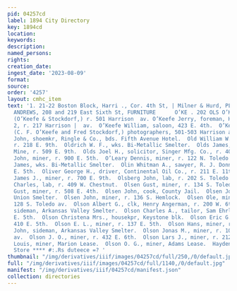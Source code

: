 ```yaml
---
pid: 04257cd
label: 1894 City Directory
key: 1894cd
location: 
keywords: 
description: 
named_persons: 
rights: 
creation_date: 
ingest_date: '2023-08-09'
format: 
source: 
order: '4257'
layout: cmhc_item
text: '1. 21-22 Boston Block, Harri ., Cor. 4th St, | Milner & Hurd, PLATE GLASS INSURANCE.  EH.
  ANDREWS, 208 and 219 East Sixth St, FURNITURE      O’KE . 202 OLS O’Keefe C. Frank,
  (O’Keefe & Stockdorf,) r. 501 Harrison  av. O’Keefe Jerry, foreman, Hose Co. No.
  2, r. 217 Harrison |  av.  O’Keefe William, saloon, 423 E. 4th.  O’Keefe & Stockdorf,
  (C. F. O’Keefe and Fred Stockdorf,) photographers, 501-503 Harrison av.  O’Keeffe
  John, shoemkr, Ringle & Co., bds. Fifth Avenue Hotel.  Old William W., (Daly & Old,)
  r. 218 E. 9th.  Oldrich W. F., wks. Bi-Metallic Smelter.  Olds James, miner, Mahala
  Mine, r. 509 E. 9th.  Olds Joel H., solicitor, Singer Mfg. Co., r. 404 E. 8th.  Olds
  John, miner, r. 900 E. 5th.  O’Leary Dennis, miner, r. 122 N. Toledo av.  O’Leary
  James, wks. Bi-Metallic Smelter.  Olin Whitman A., sawyer, R. J. Donnen, r. 330
  E. 5th.  Oliver George H., driver, Continental Oil Co., r. 211 E. 11th.  Oliver
  James J., miner, r. 700 E. 9th.  Olsberg John, lab, r. 202 S. Toledo av.  Olsen
  Charles, lab, r. 409 W. Chestnut.  Olsen Gust, miner, r. 134 S. Toledo av.  Olsen
  Gust, miner, r. 508 E. 4th.  Olsen John, cook, County Jail.  Olsen John, feeder,
  Union Smelter.  Olsen John, miner, r. 136 S. Hemlock.  Olsen Ole, miner, r. rear
  128 S. Toledo av.  Olson Albert G., clk, Henry Angerman, r. 200 W. 6th.  Olson Charles,
  sideman, Arkansas Valley Smelter.  Olson Charles A., tailor, Sam Ehrlich, r. 111
  E. 5th.  Olson Christena Mrs., housekpr, Keystone blk.  Olson Eric G., miner, r.
  410 E. 5th.  Olson E. L., miner, r. 137 E. 5th.  Olson Hans, miner, r. 529 E. 6th.  Olson
  John, sideman, Arkansas Valley Smelter.  Olson Jonas M., miner, r. 109 S. Toledo
  av.  Olson J. O., miner, r. 432 E. 6th.  Olson Lars J., miner, r. 212 E. 7th.  Olson
  Louis, miner, Marion Lease.  Olson O. G., miner, Adams Lease.  Hayden''s Clothing
  Store **** #:.Rs duteece =? '
thumbnail: "/img/derivatives/iiif/images/04257cd/full/250,/0/default.jpg"
full: "/img/derivatives/iiif/images/04257cd/full/1140,/0/default.jpg"
manifest: "/img/derivatives/iiif/04257cd/manifest.json"
collection: directories
---
```

